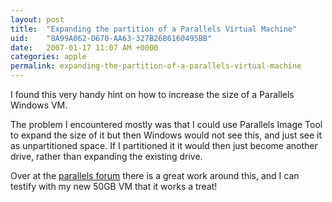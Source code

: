 ```yaml
---
layout: post
title:  "Expanding the partition of a Parallels Virtual Machine"
uid:	"8A99A062-D670-AA63-327B26B6160495BB"
date:   2007-01-17 11:07 AM +0000
categories: apple
permalink: expanding-the-partition-of-a-parallels-virtual-machine
---
```

I found this very handy hint on how to increase the size of a Parallels Windows VM. 

The problem I encountered mostly was that I could use Parallels Image Tool to expand the size of it but then Windows would not see this, and just see it as unpartitioned space. If I partitioned it it would then just become another drive, rather than expanding the existing drive.

Over at the <a href="http://forum.parallels.com/showthread.php?t=1481&highlight=resize+partition">parallels forum</a> there is a great work around this, and I can testify with my new 50GB VM that it works a treat!